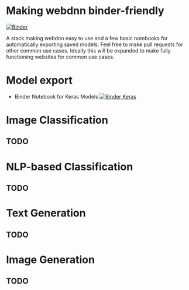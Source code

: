# Making webdnn binder-friendly


[![Binder](https://mybinder.org/badge.svg)](https://mybinder.org/v2/gh/kmader/webdnn_binder/master)

A stack making webdnn easy to use and a few basic notebooks for automatically exporting saved models. Feel free to make pull requests for other common use cases. Ideally this will be expanded to make fully functioning websites for common use cases.

# Model export

- Binder Notebook for Keras Models [![Binder Keras](https://mybinder.org/badge.svg)](https://mybinder.org/v2/gh/kmader/webdnn_binder/master?filepath=notebooks/overview.ipynb)

# Image Classification

## TODO

# NLP-based Classification

## TODO

# Text Generation

## TODO

# Image Generation

## TODO

